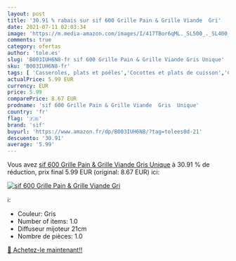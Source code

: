 ```yaml
---
layout: post
title: '30.91 % rabais sur sif 600 Grille Pain & Grille Viande  Gri'
date: 2021-07-11 02:03:34
image: 'https://m.media-amazon.com/images/I/417TBor6qML._SL500_._SL400_.jpg'
comments: true
category: ofertas
author: 'tole.es'
slug: 'B003IUH6N8-fr sif 600 Grille Pain & Grille Viande Gris Unique'
sku: 'B003IUH6N8-fr'
tags: [ 'Casseroles, plats et poêles','Cocottes et plats de cuisson','Cuisine et Maison','sif', ]
actualPrice: 5.99 EUR
currency: EUR
price: 5.99
comparePrice: 8.67 EUR
prodname: 'sif 600 Grille Pain & Grille Viande  Gris  Unique'
country: 'fr'
flag: '🇫🇷'
brand: 'sif'
buyurl: 'https://www.amazon.fr/dp/B003IUH6N8/?tag=tolees0d-21'
descuento: '30.91'
average: '5.99'
---
```


Vous avez [sif 600 Grille Pain & Grille Viande  Gris  Unique](https://www.amazon.fr/dp/B003IUH6N8/?tag=tolees0d-21)  à  30.91 % de réduction, prix final  5.99 EUR (original: 8.67 EUR) ici:

[![sif 600 Grille Pain & Grille Viande  Gri](https://m.media-amazon.com/images/I/417TBor6qML._SL500_._SL400_.jpg)](https://www.amazon.fr/dp/B003IUH6N8/?tag=tolees0d-21)

ℹ️:

- Couleur: Gris
- Number of items: 1.0
- Diffuseur mijoteur 21cm
- Nombre de pièces: 1.0

[🛒 Achetez-le maintenant!!](https://www.amazon.fr/dp/B003IUH6N8/?tag=tolees0d-21)
